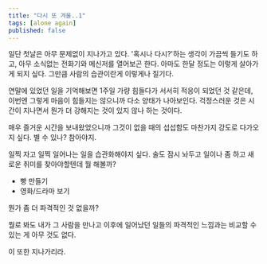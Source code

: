 ```yaml
---
title: "다시 또 겨울..1"
tags: [alone again]
published: false
---
```


일단 첫날은 아무 문제없이 지나가고 있다. '혹시나 다시?'하는 생각이 가끔씩 들기도 하고, 아무 소식없는 전화기와 메신저를 열어보곤 한다. 아마도 한달 정도는 이렇게 살아가게 되지 싶다. 그만큼 사람의 습관이란게 이렇게나 질기다.

연말에 있었던 일을 기억해보면 1주일 가량 힘들다가 서서히 적응이 되었던 것 같은데, 이번엔 그렇게 마음이 힘들지는 않으니까 다소 양태가 나아보인다. 걱정스러운 것은 시간이 지나면서 뭔가 더 강해지는 것이 있지 않나 하는 것이다. 

매우 즐거운 시간을 보내왔었으니까 그것이 없을 때의 섭섭함도 마찬가지 강도로 다가오지 싶다. 별 수 있나? 참아야지.

일찍 자고 일찍 일어나는 일을 습관화해야지 싶다. 술도 잠시 놔두고 일이나 좀 하고 새로운 취미를 찾아야할텐데 뭘 해볼까?

- 빵 만들기
- 영화/드라마 보기

뭔가 좀 더 파격적인 것 없을까?

뭘로 봐도 내가 그 사람을 만나고 이후에 일어났던 일들의 파격적인 느낌과는 비교할 수 있는 게 아무 것도 없다. 

이 또한 지나가리라.